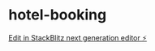 # hotel-booking

[Edit in StackBlitz next generation editor ⚡️](https://stackblitz.com/~/github.com/tevinowino/hotel-booking)